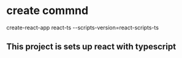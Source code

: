 # create commnd
create-react-app react-ts --scripts-version=react-scripts-ts

## This project is sets up react with typescript
